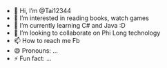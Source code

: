 - 👋 Hi, I’m @Tai12344
- 👀 I’m interested in reading books, watch games
- 🌱 I’m currently learning C# and Java :D
- 💞️ I’m looking to collaborate on Phi Long technology
- 📫 How to reach me Fb
- 😄 Pronouns: ...
- ⚡ Fun fact: ...

<!---
Tai12344/Tai12344 is a ✨ special ✨ repository because its `README.md` (this file) appears on your GitHub profile.
You can click the Preview link to take a look at your changes.
--->
